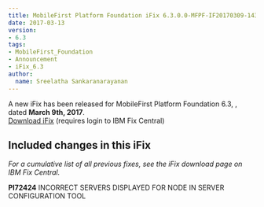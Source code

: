 ```yaml
---
title: MobileFirst Platform Foundation iFix 6.3.0.0-MFPF-IF20170309-1438 released
date: 2017-03-13
version:
- 6.3
tags:
- MobileFirst_Foundation
- Announcement
- iFix_6.3
author:
  name: Sreelatha Sankaranarayanan
---
```

A new iFix has been released for MobileFirst Platform Foundation 6.3, , dated **March 9th, 2017**.  
[Download iFix](http://www.ibm.com/support/fixcentral/swg/quickorder?parent=ibm%7EOther%2Bsoftware&product=ibm/Other+software/IBM+MobileFirst+Platform+Foundation&release=6.3.0.0&platform=All&function=all&source=fc) (requires login to IBM Fix Central)

## Included changes in this iFix
*For a cumulative list of all previous fixes, see the iFix download page on IBM Fix Central.*

**PI72424** INCORRECT SERVERS DISPLAYED FOR NODE IN SERVER CONFIGURATION TOOL
